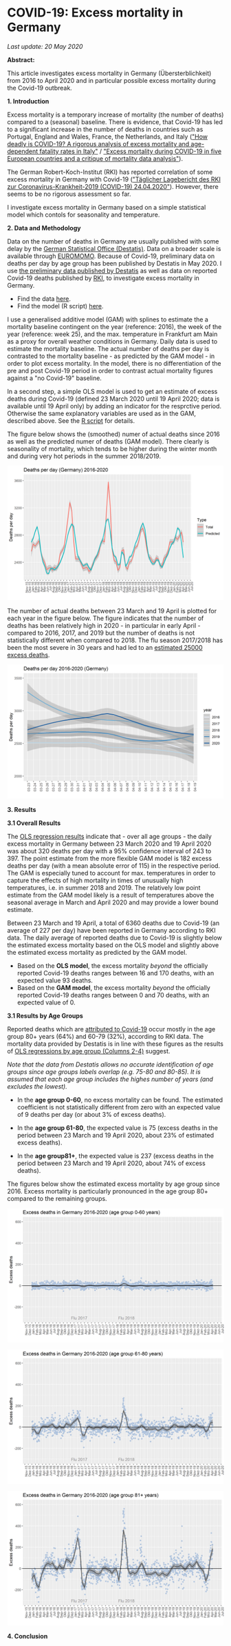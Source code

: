  # COVID-19: Excess mortality in Germany

*Last update: 20 May 2020*

**Abstract:**

This article investigates excess mortality in Germany (Übersterblichkeit) from 2016 to April 2020 and in particular possible excess mortality during the Covid-19 outbreak. 

**1. Introduction**

Excess mortality is a temporary increase of mortality (the number of deaths) compared to a (seasonal) baseline. There is evidence, that Covid-19 has led to a significant increase in the number of deaths in countries such as Portugal, England and Wales, France, the Netherlands, and Italy  (["How deadly is COVID-19? A rigorous analysis of excess mortality and age-dependent fatality rates in
Italy"](https://www.medrxiv.org/content/10.1101/2020.04.15.20067074v3.full.pdf) /  ["Excess mortality during COVID-19 in
five European countries and a critique of mortality data analysis"](https://www.medrxiv.org/content/10.1101/2020.04.15.20067074v3.full.pdf)).

The German Robert-Koch-Institut (RKI) has reported correlation of some excess mortality in Germany with Covid-19 (["Täglicher Lagebericht des RKI zur Coronavirus-Krankheit-2019 (COVID-19) 24.04.2020"](https://www.rki.de/DE/Content/InfAZ/N/Neuartiges_Coronavirus/Situationsberichte/2020-04-24-de.pdf?__blob=publicationFile)). However, there seems to be no rigorous assessment so far. 

I investigate excess mortality in Germany based on a simple statistical model which contols for seasonality and temperature.

**2. Data and Methodology**

Data on the number of deaths in Germany are usually published with some delay by the [German Statistical Office (Destatis)](https://www.destatis.de/EN/Home/_node.html). Data on a broader scale is available through [EUROMOMO](https://www.euromomo.eu/). Because of Covid-19, preliminary data on deaths per day by age group has been published by Destatis in May 2020. I use [the preliminary data published by Destatis](https://www.destatis.de/DE/Themen/Gesellschaft-Umwelt/Bevoelkerung/Sterbefaelle-Lebenserwartung/Tabellen/sonderauswertung-sterbefaelle.html) as well as data on reported Covid-19 deaths published by [RKI](https://www.arcgis.com/home/item.html?id=f10774f1c63e40168479a1feb6c7ca74), to investigate excess mortality in Germany.

- Find the data [here](https://github.com/Bixi81/COVID-19_excess_deaths/blob/master/deaths_germany.csv).
- Find the model (R script) [here](https://github.com/Bixi81/COVID-19_excess_deaths/blob/master/covid19_excess_mortality.R).

I use a generalised additive model (GAM) with splines to estimate the a mortality baseline contingent on the year (reference: 2016), the week of the year (reference: week 25), and the max. temperature in Frankfurt am Main as a proxy for overall weather conditions in Germany. Daily data is used to estimate the mortality baseline. The actual number of deaths per day is contrasted to the mortality baseline - as predicted by the GAM model - in order to plot excess mortality. In the model, there is no differentiation of the pre and post Covid-19 period in order to contrast actual mortality figures against a "no Covid-19" baseline.

In a second step, a simple OLS model is used to get an estimate of excess deaths during Covid-19 (defined 23 March 2020 until 19 April 2020; data is available until 19 April only) by adding an indicator for the resprctive period. Otherwise the same explanatory variables are used as in the GAM, described above. See the [R script](https://github.com/Bixi81/COVID-19_excess_deaths/blob/master/covid19_excess_mortality.R) for details.

The figure below shows the (smoothed) numer of actual deaths since 2016 as well as the predicted numer of deaths (GAM model). There clearly is seasonality of mortality, which tends to be higher during the winter month and during very hot periods in the summer 2018/2019.

![ndeaths](deaths_per_day.jpg)

The number of actual deaths between 23 March and 19 April is plotted for each year in the figure below. The figure indicates that the number of deaths has been relatively high in 2020 - in particular in early April - compared to 2016, 2017, and 2019 but the number of deaths is not statistically different when compared to 2018. The flu season 2017/2018 has been the most severe in 30 years and had led to an [estimated 25000 excess deaths](https://www.aerzteblatt.de/nachrichten/106375/Grippewelle-war-toedlichste-in-30-Jahren).

![ndeaths2](death_per_day2.jpg)

**3. Results**

**3.1 Overall Results**

The [OLS regression results](https://github.com/Bixi81/Covid-19_excess_deaths/blob/master/regression_results.txt) indicate that - over all age groups - the daily excess mortality in Germany between 23 March 2020 and 19 April 2020 was about 320 deaths per day with a 95% confidence interval of 243 to 397. The point estimate from the more flexible GAM model is 182 excess deaths per day (with a mean absolute error of 115) in the respective period. The GAM is especially tuned to account for max. temperatures in order to capture the effects of high mortality in times of unusually high temperatures, i.e. in summer 2018 and 2019. The relatively low point estimate from the GAM model likely is a result of temperatures above the seasonal average in March and April 2020 and may provide a lower bound estimate.

Between 23 March and 19 April, a total of 6360 deaths due to Covid-19 (an average of 227 per day) have been reported in Germany according to RKI data. The daily average of reported deaths due to Covid-19 is slightly below the estimated excess mortality based on the OLS model and slightly above the estimated excess mortality as predicted by the GAM model. 

- Based on the **OLS model**, the excess mortality *beyond* the officially reported Covid-19 deaths ranges between 16 and 170 deaths, with an expected value 93 deaths. 
- Based on the **GAM model**, the excess mortality *beyond* the officially reported Covid-19 deaths ranges between 0 and 70 deaths, with an expected value of 0. 

**3.1 Results by Age Groups**

Reported deaths which are [attributed to Covid-19](https://github.com/Bixi81/COVID-19) occur mostly in the age group 80+ years (64%) and 60-79 (32%), according to RKI data. The mortality data provided by Destatis is in line with these figures as the results of [OLS regressions by age group (Columns 2-4)](https://github.com/Bixi81/Covid-19_excess_deaths/blob/master/regression_results.txt) suggest. 

*Note that the data from Destatis allows no accurate identification of age groups since age groups labels overlap (e.g. 75-80 and 80-85). It is assumed that each age group includes the highes number of years (and excludes the lowest).*

- In the **age group 0-60**, no excess mortality can be found. The estimated coefficient is not statistically different from zero with an expected value of 9 deaths per day (or about 3% of excess deaths).

- In the **age group 61-80**, the expected value is 75 (excess deaths in the period between 23 March and 19 April 2020, about 23% of estimated excess deaths).

- In the **age group81+**, the expected value is 237 (excess deaths in the period between 23 March and 19 April 2020, about 74% of excess deaths).

The figures below show the estimated excess mortality by age group since 2016. Excess mortality is particularly pronounced in the age group 80+ compared to the remaining groups.

![age0-60](excess_deaths_0_60.jpg)

![age60-80](excess_deaths_61_80.jpg)

![age80+](excess_deaths_81plus.jpg)







**4. Conclusion**
